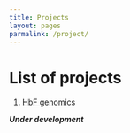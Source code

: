 ```yaml
---
title: Projects
layout: pages
parmalink: /project/
---
```


# List of projects

1. [HbF genomics](./hbfgwascodebook.html)


***Under development***

